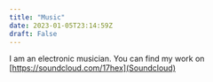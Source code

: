 ```yaml
---
title: "Music"
date: 2023-01-05T23:14:59Z
draft: False
---
```

I am an electronic musician. You can find my work on [https://soundcloud.com/17hex](Soundcloud)